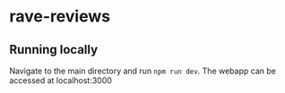 # rave-reviews

## Running locally
Navigate to the main directory and run `npm run dev`. The webapp can be accessed
 at localhost:3000
